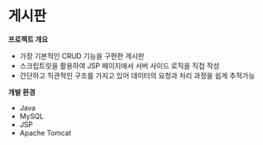 # 게시판

**프로젝트 개요**

* 가장 기본적인 CRUD 기능을 구현한 게시판
* 스크립트릿을 활용하여 JSP 페이지에서 서버 사이드 로직을 직접 작성
* 간단하고 직관적인 구조를 가지고 있어 데이터의 요청과 처리 과정을 쉽게 추적가능

**개발 환경**

* Java
* MySQL
* JSP
* Apache Tomcat

